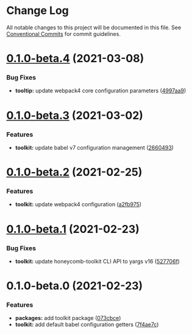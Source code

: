 # Change Log

All notable changes to this project will be documented in this file.
See [Conventional Commits](https://conventionalcommits.org) for commit guidelines.

# [0.1.0-beta.4](https://github.com/wearehumblebee/honeycomb/compare/@humblebee/toolkit@0.1.0-beta.3...@humblebee/toolkit@0.1.0-beta.4) (2021-03-08)

### Bug Fixes

- **tooltip:** update webpack4 core configuration parameters ([4997aa9](https://github.com/wearehumblebee/honeycomb/commit/4997aa9a79de7937ebeeb933462b7b43a1fff80d))

# [0.1.0-beta.3](https://github.com/wearehumblebee/honeycomb/compare/@humblebee/toolkit@0.1.0-beta.2...@humblebee/toolkit@0.1.0-beta.3) (2021-03-02)

### Features

- **toolkit:** update babel v7 configuration management ([2660493](https://github.com/wearehumblebee/honeycomb/commit/26604937ad56a1585d21ebef7fa5859d7dba0e5c))

# [0.1.0-beta.2](https://github.com/wearehumblebee/honeycomb/compare/@humblebee/toolkit@0.1.0-beta.1...@humblebee/toolkit@0.1.0-beta.2) (2021-02-25)

### Features

- **toolkit:** update webpack4 configuration ([a2fb975](https://github.com/wearehumblebee/honeycomb/commit/a2fb975a05ea5fb1b88b372d3b4992f788b42fe5))

# [0.1.0-beta.1](https://github.com/wearehumblebee/honeycomb/compare/@humblebee/toolkit@0.1.0-beta.0...@humblebee/toolkit@0.1.0-beta.1) (2021-02-23)

### Bug Fixes

- **toolkit:** update honeycomb-toolkit CLI API to yargs v16 ([527706f](https://github.com/wearehumblebee/honeycomb/commit/527706ff4d2f50e765d97e88bfa200cb31ea5566))

# 0.1.0-beta.0 (2021-02-23)

### Features

- **packages:** add toolkit package ([073cbce](https://github.com/wearehumblebee/honeycomb/commit/073cbcec7cbfc3fea20c623a2284617d608b7508))
- **toolkit:** add default babel configuration getters ([7f4ae7c](https://github.com/wearehumblebee/honeycomb/commit/7f4ae7cde68944b706fc4b8b6d199cd5d0e4959e))
